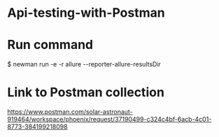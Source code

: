 # Api-testing-with-Postman

# Run command 
$ newman run <Collection> -e <Environment> -r allure --reporter-allure-resultsDir <allure-results-out-dir>

# Link to Postman collection

https://www.postman.com/solar-astronaut-919464/workspace/phoenix/request/37190499-c324c4bf-6acb-4c01-8773-384199218098